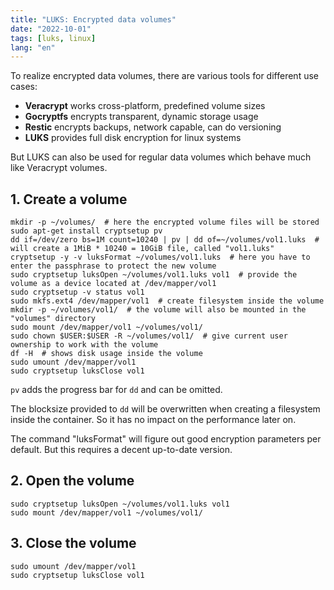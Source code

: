 ```yaml
---
title: "LUKS: Encrypted data volumes"
date: "2022-10-01"
tags: [luks, linux]
lang: "en"
---
```


To realize encrypted data volumes, there are various tools for different use cases:

* **Veracrypt** works cross-platform, predefined volume sizes
* **Gocryptfs** encrypts transparent, dynamic storage usage
* **Restic** encrypts backups, network capable, can do versioning
* **LUKS** provides full disk encryption for linux systems

But LUKS can also be used for regular data volumes which behave much like Veracrypt volumes.

## 1. Create a volume

```shell
mkdir -p ~/volumes/  # here the encrypted volume files will be stored
sudo apt-get install cryptsetup pv
dd if=/dev/zero bs=1M count=10240 | pv | dd of=~/volumes/vol1.luks  # will create a 1MiB * 10240 = 10GiB file, called "vol1.luks"
cryptsetup -y -v luksFormat ~/volumes/vol1.luks  # here you have to enter the passphrase to protect the new volume
sudo cryptsetup luksOpen ~/volumes/vol1.luks vol1  # provide the volume as a device located at /dev/mapper/vol1
sudo cryptsetup -v status vol1
sudo mkfs.ext4 /dev/mapper/vol1  # create filesystem inside the volume
mkdir -p ~/volumes/vol1/  # the volume will also be mounted in the "volumes" directory
sudo mount /dev/mapper/vol1 ~/volumes/vol1/
sudo chown $USER:$USER -R ~/volumes/vol1/  # give current user ownership to work with the volume
df -H  # shows disk usage inside the volume
sudo umount /dev/mapper/vol1
sudo cryptsetup luksClose vol1
```

`pv` adds the progress bar for `dd` and can be omitted.

The blocksize provided to `dd` will be overwritten when creating a filesystem inside the container. So it has no impact on the performance later on.

The command "luksFormat" will figure out good encryption parameters per default. But this requires a decent up-to-date version.

## 2. Open the volume

```shell
sudo cryptsetup luksOpen ~/volumes/vol1.luks vol1
sudo mount /dev/mapper/vol1 ~/volumes/vol1/
```

## 3. Close the volume

```shell
sudo umount /dev/mapper/vol1
sudo cryptsetup luksClose vol1
```
